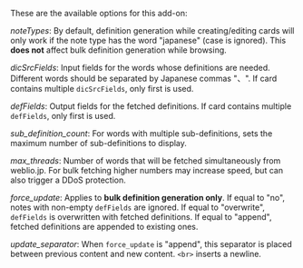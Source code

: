 These are the available options for this add-on:

*noteTypes*: By default, definition generation while creating/editing cards will only work if the note type has the word "japanese" (case is ignored).
This **does not** affect bulk definition generation while browsing.

*dicSrcFields*: Input fields for the words whose definitions are needed. Different words should be separated by Japanese commas "、". If card contains multiple `dicSrcFields`, only first is used.

*defFields*: Output fields for the fetched definitions. If card contains multiple `defFields`, only first is used.

*sub_definition_count*: For words with multiple sub-definitions, sets the maximum number of sub-definitions to display.

*max_threads*: Number of words that will be fetched simultaneously from weblio.jp. For bulk fetching higher numbers may increase speed, but can also trigger a DDoS protection.

*force_update*: Applies to **bulk definition generation only**. If equal to "no", notes with non-empty `defFields` are ignored. If equal to "overwrite", `defFields` is overwritten with fetched definitions. If equal to "append", fetched definitions are appended to existing ones.

*update_separator*: When `force_update` is "append", this separator is placed between previous content and new content.
 `<br>` inserts a newline.

